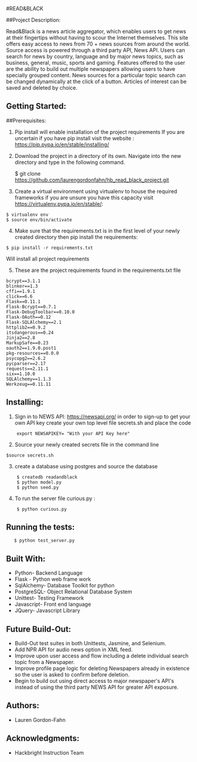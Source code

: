 #READ&BLACK

##Project Description:

Read&Black is a news article aggregator, which enables users to get news at their fingertips without having to scour the Internet themselves. This site offers easy access to news from 70 + news sources from around the world. Source access is powered through a third party API, News API. Users can search for news by country, language and by major news topics, such as business, general, music, sports and gaming.  Features offered to the user are the ability to build out multiple newspapers allowing users to have specially grouped content. News sources for a  particular topic search can be changed dynamically at the click of a button. Articles of interest can be saved and deleted by choice. 

## Getting Started:

##Prerequisites:
1) Pip install will enable installation of the project requirements
If you are uncertain if you have pip install visit the website : https://pip.pypa.io/en/stable/installing/

2) Download the project in a directory of its own. Navigate into the new directory and type in the following command.  

    $ git clone https://github.com/laurengordonfahn/hb_read_black_project.git
3) Create a virtual environment using virtualenv to house the required frameworks if you are unsure you have this capacity visit https://virtualenv.pypa.io/en/stable/: 

```
$ virtualenv env
$ source env/bin/activate
```

4) Make sure that the requirements.txt is in the first level of your newly created directory then  pip install the requirements:

```
$ pip install -r requirements.txt
```

Will install all project requirements

5) These are the project requirements found in the requirements.txt file

```
bcrypt==3.1.1
blinker==1.3
cffi==1.9.1
click==6.6
Flask==0.11.1
Flask-Bcrypt==0.7.1
Flask-DebugToolbar==0.10.0
Flask-OAuth==0.12
Flask-SQLAlchemy==2.1
httplib2==0.9.2
itsdangerous==0.24
Jinja2==2.8
MarkupSafe==0.23
oauth2==1.9.0.post1
pkg-resources==0.0.0
psycopg2==2.6.2
pycparser==2.17
requests==2.11.1
six==1.10.0
SQLAlchemy==1.1.3
Werkzeug==0.11.11
```

## Installing:
1) Sign in to NEWS API: https://newsapi.org/  in order to sign-up to get your own API key
        create your own top level file secrets.sh and place the code 
``` 
    export NEWSAPIKEY= "With your API Key here" 
```
2) Source your newly created secrets file in the command line 
```
$source secrets.sh
```

3) create a database using postgres and source the database
``` 
    $ createdb readandblack
    $ python model.py
    $ python seed.py 
```

4) To run the server file curious.py :
``` 
    $ python curious.py
```

## Running the tests:
```
   $ python test_server.py
```

## Built With:
* Python- Backend Language
* Flask - Python web frame work
* SqlAlchemy- Database Toolkit for python
* PostgreSQL- Object Relational Database System
* Unittest- Testing Framework
* Javascript- Front end language
* JQuery- Javascript Library

## Future Build-Out:
* Build-Out test suites in both Unittests, Jasmine, and Selenium.
* Add NPR API for audio news option in XML feed.
* Improve upon user access and flow including a delete individual search topic from a Newspaper. 
* Improve profile page logic for deleting Newspapers already in existence so the user is asked to confirm before deletion.
* Begin to build out using direct access to major newspaper's API's instead of using the third party NEWS API for greater API exposure. 


## Authors:
* Lauren Gordon-Fahn

## Acknowledgments:
* Hackbright Instruction Team



